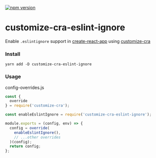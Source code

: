[![npm version](https://badge.fury.io/js/customize-cra-eslint-ignore.svg)](https://badge.fury.io/js/customize-cra-eslint-ignore)

# customize-cra-eslint-ignore

Enable `.eslintignore` support in [create-react-app](https://github.com/facebook/create-react-app) using [customize-cra](https://github.com/arackaf/customize-cra)


### Install
```
yarn add -D customize-cra-eslint-ignore
```

### Usage
config-overrides.js

```js
const {
  override
} = require('customize-cra');

const enableEslintIgnore = require('customize-cra-eslint-ignore');

module.exports = (config, env) => {
  config = override(
    enableEslintIgnore(),
    // ...other overrides
  )(config);
  return config;
};

```
